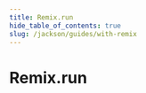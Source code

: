 ```yaml
---
title: Remix.run
hide_table_of_contents: true
slug: /jackson/guides/with-remix
---
```


# Remix.run
